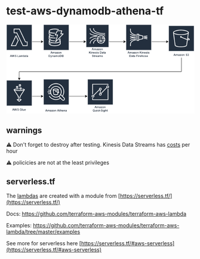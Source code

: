 # test-aws-dynamodb-athena-tf

![overview](./diagrams/overview.png)

## warnings

:warning: Don't forget to destroy after testing. Kinesis Data Streams has [costs](https://aws.amazon.com/kinesis/data-streams/pricing/) per hour

:warning: policicies are not at the least privileges

## serverless.tf

 The [lambdas](./terraform/lambda.tf) are created with a module from [https://serverless.tf/](https://serverless.tf/)

 Docs: https://github.com/terraform-aws-modules/terraform-aws-lambda

 Examples: https://github.com/terraform-aws-modules/terraform-aws-lambda/tree/master/examples

 See more for serverless here [https://serverless.tf/#aws-serverless](https://serverless.tf/#aws-serverless)